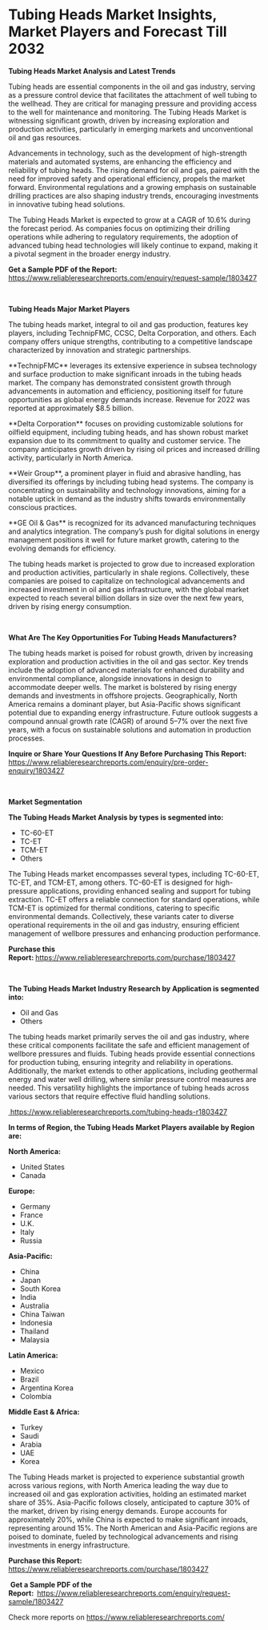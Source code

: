 <p><h1>Tubing Heads Market Insights, Market Players and Forecast Till 2032</h1></p><p><strong>Tubing Heads Market Analysis and Latest Trends</strong></p>
<p><p>Tubing heads are essential components in the oil and gas industry, serving as a pressure control device that facilitates the attachment of well tubing to the wellhead. They are critical for managing pressure and providing access to the well for maintenance and monitoring. The Tubing Heads Market is witnessing significant growth, driven by increasing exploration and production activities, particularly in emerging markets and unconventional oil and gas resources. </p><p>Advancements in technology, such as the development of high-strength materials and automated systems, are enhancing the efficiency and reliability of tubing heads. The rising demand for oil and gas, paired with the need for improved safety and operational efficiency, propels the market forward. Environmental regulations and a growing emphasis on sustainable drilling practices are also shaping industry trends, encouraging investments in innovative tubing head solutions.</p><p>The Tubing Heads Market is expected to grow at a CAGR of 10.6% during the forecast period. As companies focus on optimizing their drilling operations while adhering to regulatory requirements, the adoption of advanced tubing head technologies will likely continue to expand, making it a pivotal segment in the broader energy industry.</p></p>
<p><strong>Get a Sample PDF of the Report:&nbsp;</strong> <a href="https://www.reliableresearchreports.com/enquiry/request-sample/1803427?utm_campaign=28&utm_medium=2&utm_source=Github&utm_content=ia&utm_term=10042025&utm_id=tubing-heads">https://www.reliableresearchreports.com/enquiry/request-sample/1803427</a></p>
<p>&nbsp;</p>
<p><strong>Tubing Heads Major Market Players</strong></p>
<p><p>The tubing heads market, integral to oil and gas production, features key players, including TechnipFMC, CCSC, Delta Corporation, and others. Each company offers unique strengths, contributing to a competitive landscape characterized by innovation and strategic partnerships.</p><p>**TechnipFMC** leverages its extensive experience in subsea technology and surface production to make significant inroads in the tubing heads market. The company has demonstrated consistent growth through advancements in automation and efficiency, positioning itself for future opportunities as global energy demands increase. Revenue for 2022 was reported at approximately $8.5 billion.</p><p>**Delta Corporation** focuses on providing customizable solutions for oilfield equipment, including tubing heads, and has shown robust market expansion due to its commitment to quality and customer service. The company anticipates growth driven by rising oil prices and increased drilling activity, particularly in North America.</p><p>**Weir Group**, a prominent player in fluid and abrasive handling, has diversified its offerings by including tubing head systems. The company is concentrating on sustainability and technology innovations, aiming for a notable uptick in demand as the industry shifts towards environmentally conscious practices. </p><p>**GE Oil & Gas** is recognized for its advanced manufacturing techniques and analytics integration. The company’s push for digital solutions in energy management positions it well for future market growth, catering to the evolving demands for efficiency.</p><p>The tubing heads market is projected to grow due to increased exploration and production activities, particularly in shale regions. Collectively, these companies are poised to capitalize on technological advancements and increased investment in oil and gas infrastructure, with the global market expected to reach several billion dollars in size over the next few years, driven by rising energy consumption.</p></p>
<p>&nbsp;</p>
<p><strong>What Are The Key Opportunities For Tubing Heads Manufacturers?</strong></p>
<p><p>The tubing heads market is poised for robust growth, driven by increasing exploration and production activities in the oil and gas sector. Key trends include the adoption of advanced materials for enhanced durability and environmental compliance, alongside innovations in design to accommodate deeper wells. The market is bolstered by rising energy demands and investments in offshore projects. Geographically, North America remains a dominant player, but Asia-Pacific shows significant potential due to expanding energy infrastructure. Future outlook suggests a compound annual growth rate (CAGR) of around 5–7% over the next five years, with a focus on sustainable solutions and automation in production processes.</p></p>
<p><strong>Inquire or Share Your Questions If Any Before Purchasing This Report:</strong> <a href="https://www.reliableresearchreports.com/enquiry/pre-order-enquiry/1803427?utm_campaign=28&utm_medium=2&utm_source=Github&utm_content=ia&utm_term=10042025&utm_id=tubing-heads">https://www.reliableresearchreports.com/enquiry/pre-order-enquiry/1803427</a></p>
<p>&nbsp;</p>
<p><strong>Market Segmentation</strong></p>
<p><strong>The Tubing Heads Market Analysis by types is segmented into:</strong></p>
<p><ul><li>TC-60-ET</li><li>TC-ET</li><li>TCM-ET</li><li>Others</li></ul></p>
<p><p>The Tubing Heads market encompasses several types, including TC-60-ET, TC-ET, and TCM-ET, among others. TC-60-ET is designed for high-pressure applications, providing enhanced sealing and support for tubing extraction. TC-ET offers a reliable connection for standard operations, while TCM-ET is optimized for thermal conditions, catering to specific environmental demands. Collectively, these variants cater to diverse operational requirements in the oil and gas industry, ensuring efficient management of wellbore pressures and enhancing production performance.</p></p>
<p><strong>Purchase this Report:&nbsp;</strong><a href="https://www.reliableresearchreports.com/purchase/1803427?utm_campaign=28&utm_medium=2&utm_source=Github&utm_content=ia&utm_term=10042025&utm_id=tubing-heads">https://www.reliableresearchreports.com/purchase/1803427</a></p>
<p>&nbsp;</p>
<p><strong>The Tubing Heads Market Industry Research by Application is segmented into:</strong></p>
<p><ul><li>Oil and Gas</li><li>Others</li></ul></p>
<p><p>The tubing heads market primarily serves the oil and gas industry, where these critical components facilitate the safe and efficient management of wellbore pressures and fluids. Tubing heads provide essential connections for production tubing, ensuring integrity and reliability in operations. Additionally, the market extends to other applications, including geothermal energy and water well drilling, where similar pressure control measures are needed. This versatility highlights the importance of tubing heads across various sectors that require effective fluid handling solutions.</p></p>
<p><a href="https://www.reliableresearchreports.com/tubing-heads-r1803427?utm_campaign=28&utm_medium=2&utm_source=Github&utm_content=ia&utm_term=10042025&utm_id=tubing-heads">&nbsp;https://www.reliableresearchreports.com/tubing-heads-r1803427</a></p>
<p><strong>In terms of Region, the Tubing Heads Market Players available by Region are:</strong></p>
<p>
    <p> <strong> North America: </strong>
        <ul>
            <li>United States</li>
            <li>Canada</li>
        </ul>
        </p> 
    <p> <strong> Europe: </strong>
        <ul>
            <li>Germany</li>
            <li>France</li>
            <li>U.K.</li>
            <li>Italy</li>
            <li>Russia</li>
        </ul>
        </p> 
    <p> <strong> Asia-Pacific: </strong>
        <ul>
            <li>China</li>
            <li>Japan</li>
            <li>South Korea</li>
            <li>India</li>
            <li>Australia</li>
            <li>China Taiwan</li>
            <li>Indonesia</li>
            <li>Thailand</li>
            <li>Malaysia</li>
        </ul>
        </p> 
    <p> <strong> Latin America: </strong>
        <ul>
            <li>Mexico</li>
            <li>Brazil</li>
            <li>Argentina Korea</li>
            <li>Colombia</li>
        </ul>
        </p> 
    <p> <strong> Middle East & Africa: </strong>
        <ul>
            <li>Turkey</li>
            <li>Saudi</li>
            <li>Arabia</li>
            <li>UAE</li>
            <li>Korea</li>
        </ul>
    </p>
    </p>
<p><p>The Tubing Heads market is projected to experience substantial growth across various regions, with North America leading the way due to increased oil and gas exploration activities, holding an estimated market share of 35%. Asia-Pacific follows closely, anticipated to capture 30% of the market, driven by rising energy demands. Europe accounts for approximately 20%, while China is expected to make significant inroads, representing around 15%. The North American and Asia-Pacific regions are poised to dominate, fueled by technological advancements and rising investments in energy infrastructure.</p></p>
<p><strong>Purchase this Report: </strong><a href="https://www.reliableresearchreports.com/purchase/1803427?utm_campaign=28&utm_medium=2&utm_source=Github&utm_content=ia&utm_term=10042025&utm_id=tubing-heads">https://www.reliableresearchreports.com/purchase/1803427</a></p>
<p>&nbsp;<strong>Get a Sample PDF of the Report:&nbsp;&nbsp;</strong><a href="https://www.reliableresearchreports.com/enquiry/request-sample/1803427?utm_campaign=28&utm_medium=2&utm_source=Github&utm_content=ia&utm_term=10042025&utm_id=tubing-heads">https://www.reliableresearchreports.com/enquiry/request-sample/1803427</a></p>
<p><strong></strong></p>
<p>Check more reports on <a href="https://www.reliableresearchreports.com/?utm_campaign=28&utm_medium=2&utm_source=Github&utm_content=ia&utm_term=10042025&utm_id=tubing-heads">https://www.reliableresearchreports.com/</a></p>